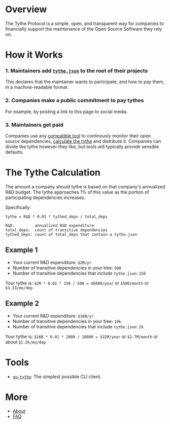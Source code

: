 # Overview

The Tythe Protocol is a simple, open, and transparent way for companies to financially support the maintenance of the Open Source Software they rely on.

# How it Works

### 1. Maintainers add [`tythe.json`](./tythe-sample.json) to the root of their projects

This declares that the maintainer wants to participate, and how to pay them, in a machine-readable format.

### 2. Companies make a public commitment to pay tythes

For example, by posting a link to this page to social media.

### 3. Maintainers get paid

Companies use any [compatible tool](#tools) to continously monitor their open source dependencies, [calculate the tythe](#the-tythe-calculation) and distribute it. Companies can divide the tythe however they like, but tools will typically provide sensible defaults.

# The Tythe Calculation

The amount a company should tythe is based on that company's annualized R&D budget. The tythe approaches 1% of this value as the portion of participating dependencies increases.

Specifically:

```
tythe = R&D * 0.01 * tythed_deps / total_deps

R&D:         annualized R&D expenditure
total_deps:  count of transitive dependencies
tythed_deps: count of total_deps that contain a tythe.json
```

## Example 1

 * Your current R&D expenditure: `$2M/yr`
 * Number of transitive dependencies in your tree: `500`
 * Number of transitive dependencies that include `tythe.json`: `150`
 
Your tythe is: `$2M * 0.01 * 150 / 500 = $6000/year` or `$500/month` or `$3.33/mo/dep`

## Example 2

 * Your current R&D expenditure: `$16B/yr`
 * Number of transitive dependencies in your tree: `10k`
 * Number of transitive dependencies that include `tythe.json`: `2k`

Your tythe is: `$16B * 0.01 * 2000 / 10000 = $32M/year` or `$2.7M/month` or about `$1.3k/mo/dep`


# Tools

* [`go-tythe`](https://github.com/aboodman/go-tythe): The simplest possible CLI client.

# More

* [About](about.md)
* [FAQ](faq.md)
